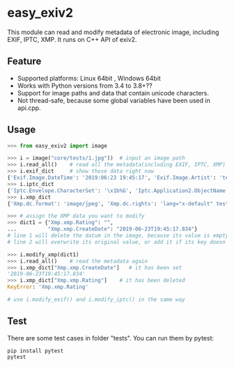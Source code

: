 # easy_exiv2

This module can read and modify metadata of electronic image, including EXIF, IPTC, XMP.
It runs on C++ API of exiv2.

## Feature

- Supported platforms: Linux 64bit , Windows 64bit
- Works with Python versions from 3.4 to 3.8+??
- Support for image paths and data that contain unicode characters.
- Not thread-safe, because some global variables have been used in api.cpp.

## Usage

```python
>>> from easy_exiv2 import image

>>> i = image("core/tests/1.jpg"))  # input an image path
>>> i.read_all()    # read all the metadata(including EXIF, IPTC, XMP)
>>> i.exif_dict     # show those data right now
{'Exif.Image.DateTime': '2019:06:23 19:45:17', 'Exif.Image.Artist': 'test-中文-', 'Exif.Image.Rating': '4', ...}
>>> i.iptc_dict
{'Iptc.Envelope.CharacterSet': '\x1b%G', 'Iptc.Application2.ObjectName': 'test-中文-', 'Iptc.Application2.Keywords': 'test-中文-', ...}
>>> i.xmp_dict
{'Xmp.dc.format': 'image/jpeg', 'Xmp.dc.rights': 'lang="x-default" test-中文-', 'Xmp.dc.subject': 'test-中文-', ...}

>>> # assign the XMP data you want to modify
>>> dict1 = {"Xmp.xmp.Rating": "",
...          "Xmp.xmp.CreateDate": "2019-06-23T19:45:17.834"}
# line 1 will delete the datum in the image, because its value is empty
# line 2 will overwrite its original value, or add it if its key doesn't exist in the image

>>> i.modify_xmp(dict1)
>>> i.read_all()    # read the metadata again
>>> i.xmp_dict["Xmp.xmp.CreateDate"]   # it has been set
'2019-06-23T19:45:17.834'
>>> i.xmp_dict["Xmp.xmp.Rating"]    # it has been deleted
KeyError: 'Xmp.xmp.Rating'

# use i.modify_exif() and i.modify_iptc() in the same way
```

## Test

There are some test cases in folder "tests". You can run them by pytest:

```shell
pip install pytest
pytest
```
